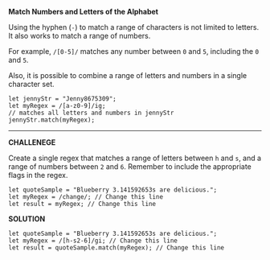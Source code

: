 **Match Numbers and Letters of the Alphabet**

Using the hyphen (`-`) to match a range of characters is not limited to letters. It also works to match a range of numbers.

For example, `/[0-5]/` matches any number between `0` and `5`, including the `0` and `5`.

Also, it is possible to combine a range of letters and numbers in a single character set.

```
let jennyStr = "Jenny8675309";
let myRegex = /[a-z0-9]/ig;
// matches all letters and numbers in jennyStr
jennyStr.match(myRegex);
```

---------------------

**CHALLENEGE**

Create a single regex that matches a range of letters between `h` and `s`, and a range of numbers between `2` and `6`. Remember to include the appropriate flags in the regex.

```
let quoteSample = "Blueberry 3.141592653s are delicious.";
let myRegex = /change/; // Change this line
let result = myRegex; // Change this line

```

**SOLUTION**

```
let quoteSample = "Blueberry 3.141592653s are delicious.";
let myRegex = /[h-s2-6]/gi; // Change this line
let result = quoteSample.match(myRegex); // Change this line
```
